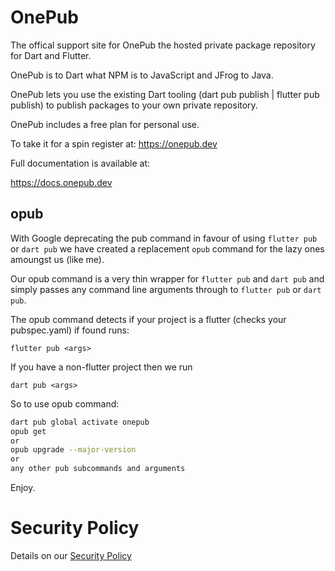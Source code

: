 # OnePub

The offical support site for OnePub the hosted private package repository for Dart and Flutter.

OnePub is to Dart what NPM is to JavaScript and JFrog to Java.

OnePub lets you use the existing Dart tooling (dart pub publish | flutter pub publish) to publish packages to your own private repository.

OnePub includes a free plan for personal use.

To take it for a spin register at:
https://onepub.dev

Full documentation is available at:

https://docs.onepub.dev


## opub

With Google deprecating the pub command in favour of using `flutter pub` or `dart pub`
we have created a replacement `opub` command for the lazy ones amoungst us (like me).


Our opub command is a very thin wrapper for `flutter pub` and `dart pub` and simply
passes any command line arguments through to `flutter pub` or `dart pub`.


The opub command detects if your project is a flutter (checks your pubspec.yaml)
if found runs:

`flutter pub <args>`

If you have a non-flutter project then we run

`dart pub <args>`


So to use opub command:

```bash
dart pub global activate onepub
opub get
or
opub upgrade --major-version
or
any other pub subcommands and arguments
```

Enjoy.


# Security Policy
Details on our [Security Policy](https://github.com/onepub-dev/onepub/blob/master/SECURITY.md)

